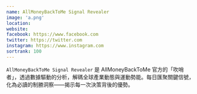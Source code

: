 ```yaml
---
name: AllMoneyBackToMe Signal Revealer
image: 'a.png'
location:
website:
facebook: https://www.facebook.com
twitter: https://twitter.com
instagram: https://www.instagram.com
sortrank: 100
---
```

`AllMoneyBackToMe Signal Revealer` 是 AllMoneyBackToMe 官方的「吹哨者」，透過數據驅動的分析，解碼全球產業動態與運動勢能。每日匯聚關鍵信號，化為必讀的制勝洞察——揭示每一次決策背後的優勢。